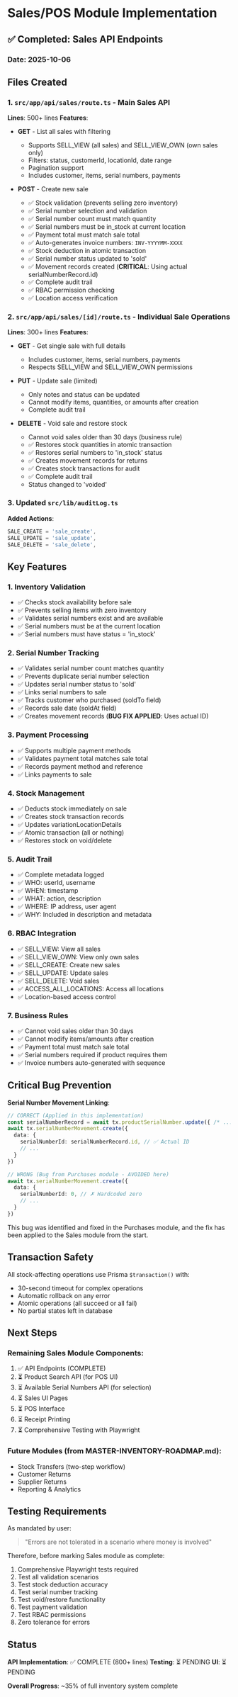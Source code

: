 # Sales/POS Module Implementation

## ✅ Completed: Sales API Endpoints

### Date: 2025-10-06

## Files Created

### 1. `src/app/api/sales/route.ts` - Main Sales API
**Lines**: 500+ lines
**Features**:
- **GET** - List all sales with filtering
  - Supports SELL_VIEW (all sales) and SELL_VIEW_OWN (own sales only)
  - Filters: status, customerId, locationId, date range
  - Pagination support
  - Includes customer, items, serial numbers, payments

- **POST** - Create new sale
  - ✅ Stock validation (prevents selling zero inventory)
  - ✅ Serial number selection and validation
  - ✅ Serial number count must match quantity
  - ✅ Serial numbers must be in_stock at current location
  - ✅ Payment total must match sale total
  - ✅ Auto-generates invoice numbers: `INV-YYYYMM-XXXX`
  - ✅ Stock deduction in atomic transaction
  - ✅ Serial number status updated to 'sold'
  - ✅ Movement records created (**CRITICAL**: Using actual serialNumberRecord.id)
  - ✅ Complete audit trail
  - ✅ RBAC permission checking
  - ✅ Location access verification

### 2. `src/app/api/sales/[id]/route.ts` - Individual Sale Operations
**Lines**: 300+ lines
**Features**:
- **GET** - Get single sale with full details
  - Includes customer, items, serial numbers, payments
  - Respects SELL_VIEW and SELL_VIEW_OWN permissions

- **PUT** - Update sale (limited)
  - Only notes and status can be updated
  - Cannot modify items, quantities, or amounts after creation
  - Complete audit trail

- **DELETE** - Void sale and restore stock
  - Cannot void sales older than 30 days (business rule)
  - ✅ Restores stock quantities in atomic transaction
  - ✅ Restores serial numbers to 'in_stock' status
  - ✅ Creates movement records for returns
  - ✅ Creates stock transactions for audit
  - ✅ Complete audit trail
  - Status changed to 'voided'

### 3. Updated `src/lib/auditLog.ts`
**Added Actions**:
```typescript
SALE_CREATE = 'sale_create',
SALE_UPDATE = 'sale_update',
SALE_DELETE = 'sale_delete',
```

## Key Features

### 1. Inventory Validation
- ✅ Checks stock availability before sale
- ✅ Prevents selling items with zero inventory
- ✅ Validates serial numbers exist and are available
- ✅ Serial numbers must be at the current location
- ✅ Serial numbers must have status = 'in_stock'

### 2. Serial Number Tracking
- ✅ Validates serial number count matches quantity
- ✅ Prevents duplicate serial number selection
- ✅ Updates serial number status to 'sold'
- ✅ Links serial numbers to sale
- ✅ Tracks customer who purchased (soldTo field)
- ✅ Records sale date (soldAt field)
- ✅ Creates movement records (**BUG FIX APPLIED**: Uses actual ID)

### 3. Payment Processing
- ✅ Supports multiple payment methods
- ✅ Validates payment total matches sale total
- ✅ Records payment method and reference
- ✅ Links payments to sale

### 4. Stock Management
- ✅ Deducts stock immediately on sale
- ✅ Creates stock transaction records
- ✅ Updates variationLocationDetails
- ✅ Atomic transaction (all or nothing)
- ✅ Restores stock on void/delete

### 5. Audit Trail
- ✅ Complete metadata logged
- ✅ WHO: userId, username
- ✅ WHEN: timestamp
- ✅ WHAT: action, description
- ✅ WHERE: IP address, user agent
- ✅ WHY: Included in description and metadata

### 6. RBAC Integration
- ✅ SELL_VIEW: View all sales
- ✅ SELL_VIEW_OWN: View only own sales
- ✅ SELL_CREATE: Create new sales
- ✅ SELL_UPDATE: Update sales
- ✅ SELL_DELETE: Void sales
- ✅ ACCESS_ALL_LOCATIONS: Access all locations
- ✅ Location-based access control

### 7. Business Rules
- ✅ Cannot void sales older than 30 days
- ✅ Cannot modify items/amounts after creation
- ✅ Payment total must match sale total
- ✅ Serial numbers required if product requires them
- ✅ Invoice numbers auto-generated with sequence

## Critical Bug Prevention

**Serial Number Movement Linking**:
```typescript
// CORRECT (Applied in this implementation)
const serialNumberRecord = await tx.productSerialNumber.update({ /* ... */ })
await tx.serialNumberMovement.create({
  data: {
    serialNumberId: serialNumberRecord.id, // ✅ Actual ID
    // ...
  }
})

// WRONG (Bug from Purchases module - AVOIDED here)
await tx.serialNumberMovement.create({
  data: {
    serialNumberId: 0, // ✗ Hardcoded zero
    // ...
  }
})
```

This bug was identified and fixed in the Purchases module, and the fix has been applied to the Sales module from the start.

## Transaction Safety

All stock-affecting operations use Prisma `$transaction()` with:
- 30-second timeout for complex operations
- Automatic rollback on any error
- Atomic operations (all succeed or all fail)
- No partial states left in database

## Next Steps

### Remaining Sales Module Components:
1. ✅ API Endpoints (COMPLETE)
2. ⏳ Product Search API (for POS UI)
3. ⏳ Available Serial Numbers API (for selection)
4. ⏳ Sales UI Pages
5. ⏳ POS Interface
6. ⏳ Receipt Printing
7. ⏳ Comprehensive Testing with Playwright

### Future Modules (from MASTER-INVENTORY-ROADMAP.md):
- Stock Transfers (two-step workflow)
- Customer Returns
- Supplier Returns
- Reporting & Analytics

## Testing Requirements

As mandated by user:
> "Errors are not tolerated in a scenario where money is involved"

Therefore, before marking Sales module as complete:
1. Comprehensive Playwright tests required
2. Test all validation scenarios
3. Test stock deduction accuracy
4. Test serial number tracking
5. Test void/restore functionality
6. Test payment validation
7. Test RBAC permissions
8. Zero tolerance for errors

## Status

**API Implementation**: ✅ COMPLETE (800+ lines)
**Testing**: ⏳ PENDING
**UI**: ⏳ PENDING

**Overall Progress**: ~35% of full inventory system complete
